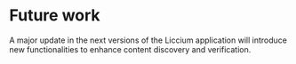 # Future work

A major update in the next versions of the Liccium application will introduce new functionalities to enhance content discovery and verification.&#x20;
